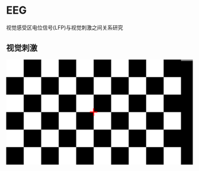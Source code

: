 # EEG
视觉感受区电位信号(LFP)与视觉刺激之间关系研究
## 视觉刺激
  ![image](https://github.com/Kevinwenya/EEG/blob/master/Full_Checker_10X6_1.bmp)
